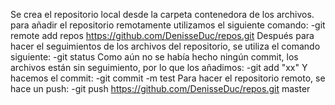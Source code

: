 Se crea el repositorio local desde la carpeta contenedora de los archivos.
para añadir el repositorio remotamente utilizamos el siguiente comando:
-git remote add repos https://github.com/DenisseDuc/repos.git
Después para hacer el seguimientos de los archivos del repositorio, se utiliza el comando siguiente: 
-git status
Como aún no se había hecho ningún commit, los archivos están sin seguimiento, por lo que los añadimos:
-git add "xx"
Y hacemos el commit:
-git commit -m test
Para hacer el repositorio remoto, se hace un push:
-git push https://github.com/DenisseDuc/repos.git master
